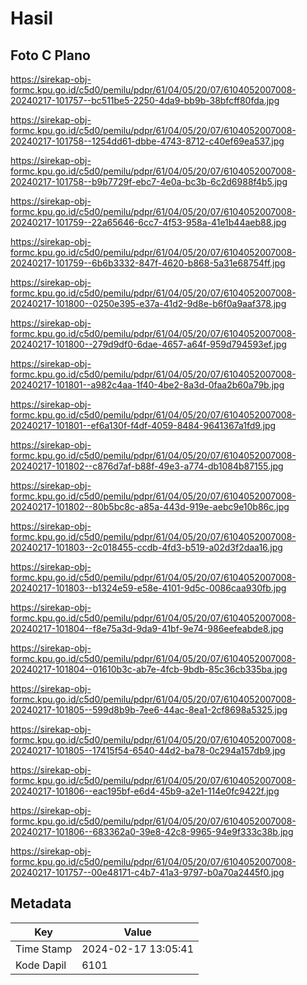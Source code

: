 # Hasil

## Foto C Plano

https://sirekap-obj-formc.kpu.go.id/c5d0/pemilu/pdpr/61/04/05/20/07/6104052007008-20240217-101757--bc511be5-2250-4da9-bb9b-38bfcff80fda.jpg

https://sirekap-obj-formc.kpu.go.id/c5d0/pemilu/pdpr/61/04/05/20/07/6104052007008-20240217-101758--1254dd61-dbbe-4743-8712-c40ef69ea537.jpg

https://sirekap-obj-formc.kpu.go.id/c5d0/pemilu/pdpr/61/04/05/20/07/6104052007008-20240217-101758--b9b7729f-ebc7-4e0a-bc3b-6c2d6988f4b5.jpg

https://sirekap-obj-formc.kpu.go.id/c5d0/pemilu/pdpr/61/04/05/20/07/6104052007008-20240217-101759--22a65646-6cc7-4f53-958a-41e1b44aeb88.jpg

https://sirekap-obj-formc.kpu.go.id/c5d0/pemilu/pdpr/61/04/05/20/07/6104052007008-20240217-101759--6b6b3332-847f-4620-b868-5a31e68754ff.jpg

https://sirekap-obj-formc.kpu.go.id/c5d0/pemilu/pdpr/61/04/05/20/07/6104052007008-20240217-101800--0250e395-e37a-41d2-9d8e-b6f0a9aaf378.jpg

https://sirekap-obj-formc.kpu.go.id/c5d0/pemilu/pdpr/61/04/05/20/07/6104052007008-20240217-101800--279d9df0-6dae-4657-a64f-959d794593ef.jpg

https://sirekap-obj-formc.kpu.go.id/c5d0/pemilu/pdpr/61/04/05/20/07/6104052007008-20240217-101801--a982c4aa-1f40-4be2-8a3d-0faa2b60a79b.jpg

https://sirekap-obj-formc.kpu.go.id/c5d0/pemilu/pdpr/61/04/05/20/07/6104052007008-20240217-101801--ef6a130f-f4df-4059-8484-9641367a1fd9.jpg

https://sirekap-obj-formc.kpu.go.id/c5d0/pemilu/pdpr/61/04/05/20/07/6104052007008-20240217-101802--c876d7af-b88f-49e3-a774-db1084b87155.jpg

https://sirekap-obj-formc.kpu.go.id/c5d0/pemilu/pdpr/61/04/05/20/07/6104052007008-20240217-101802--80b5bc8c-a85a-443d-919e-aebc9e10b86c.jpg

https://sirekap-obj-formc.kpu.go.id/c5d0/pemilu/pdpr/61/04/05/20/07/6104052007008-20240217-101803--2c018455-ccdb-4fd3-b519-a02d3f2daa16.jpg

https://sirekap-obj-formc.kpu.go.id/c5d0/pemilu/pdpr/61/04/05/20/07/6104052007008-20240217-101803--b1324e59-e58e-4101-9d5c-0086caa930fb.jpg

https://sirekap-obj-formc.kpu.go.id/c5d0/pemilu/pdpr/61/04/05/20/07/6104052007008-20240217-101804--f8e75a3d-9da9-41bf-9e74-986eefeabde8.jpg

https://sirekap-obj-formc.kpu.go.id/c5d0/pemilu/pdpr/61/04/05/20/07/6104052007008-20240217-101804--01610b3c-ab7e-4fcb-9bdb-85c36cb335ba.jpg

https://sirekap-obj-formc.kpu.go.id/c5d0/pemilu/pdpr/61/04/05/20/07/6104052007008-20240217-101805--599d8b9b-7ee6-44ac-8ea1-2cf8698a5325.jpg

https://sirekap-obj-formc.kpu.go.id/c5d0/pemilu/pdpr/61/04/05/20/07/6104052007008-20240217-101805--17415f54-6540-44d2-ba78-0c294a157db9.jpg

https://sirekap-obj-formc.kpu.go.id/c5d0/pemilu/pdpr/61/04/05/20/07/6104052007008-20240217-101806--eac195bf-e6d4-45b9-a2e1-114e0fc9422f.jpg

https://sirekap-obj-formc.kpu.go.id/c5d0/pemilu/pdpr/61/04/05/20/07/6104052007008-20240217-101806--683362a0-39e8-42c8-9965-94e9f333c38b.jpg

https://sirekap-obj-formc.kpu.go.id/c5d0/pemilu/pdpr/61/04/05/20/07/6104052007008-20240217-101757--00e48171-c4b7-41a3-9797-b0a70a2445f0.jpg


## Metadata

| Key        | Value               |
| ---------- | ------------------- |
| Time Stamp | 2024-02-17 13:05:41 |
| Kode Dapil | 6101                |




